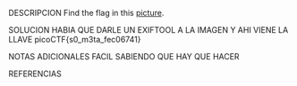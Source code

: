 
DESCRIPCION
Find the flag in this [picture](https://jupiter.challenges.picoctf.org/static/00efdf2961da1e21470ffc0d496c3cc2/pico_img.png).

SOLUCION
HABIA QUE DARLE UN EXIFTOOL A LA IMAGEN Y AHI VIENE LA LLAVE
picoCTF{s0_m3ta_fec06741}

NOTAS ADICIONALES
FACIL SABIENDO QUE HAY QUE HACER

REFERENCIAS

